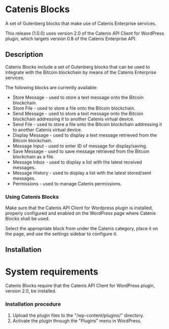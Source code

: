 # Catenis Blocks

A set of Gutenberg blocks that make use of Catenis Enterprise services.

This release (1.0.0) uses version 2.0 of the Catenis API Client for WordPress plugin, which targets version 0.8 of the Catenis Enterprise API.

## Description

Catenis Blocks include a set of Gutenberg blocks that can be used to integrate with the Bitcoin blockchain by means of the Catenis Enterprise services.

The following blocks are currently available:

* Store Message - used to store a text message onto the Bitcoin blockchain.
* Store File - used to store a file onto the Bitcoin blockchain.
* Send Message - used to store a text message onto the Bitcoin blockchain addressing it to another Catenis virtual device.
* Send File - used to store a file onto the Bitcoin blockchain addressing it to another Catenis virtual device.
* Display Message - used to display a text message retrieved from the Bitcoin blockchain.
* Message Input - used to enter ID of message for display/saving.
* Save Message - used to save message retrieved from the Bitcoin blockchain as a file.
* Message Inbox - used to display a list with the latest received messages.
* Message History - used to display a list with the latest stored/sent messages.
* Permissions - used to manage Catenis permissions.

### Using Catenis Blocks

Make sure that the Catenis API Client for Wordpress plugin is installed, properly configured and enabled on the WordPress page where Catenis Blocks shall be used.

Select the appropriate block from under the Catenis category, place it on the page, and use the settings sidebar to
 configure it.

## Installation

# System requirements

Catenis Blocks require that the Catenis API Client for WordPress plugin, version 2.0, be installed.

### Installation procedure

1. Upload the plugin files to the "/wp-content/plugins/" directory.
1. Activate the plugin through the "Plugins" menu in WordPress.
